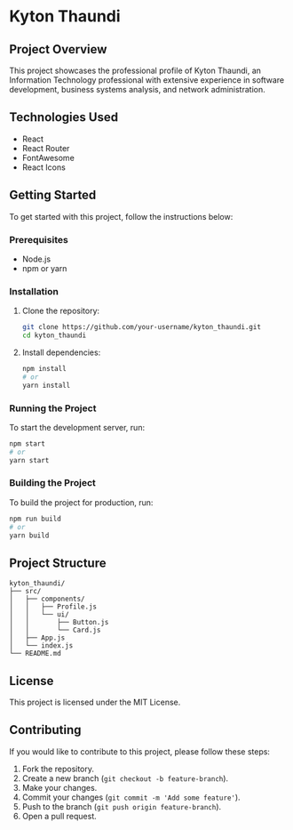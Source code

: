 # Kyton Thaundi

## Project Overview
This project showcases the professional profile of Kyton Thaundi, an Information Technology professional with extensive experience in software development, business systems analysis, and network administration.

## Technologies Used
- React
- React Router
- FontAwesome
- React Icons

## Getting Started
To get started with this project, follow the instructions below:

### Prerequisites
- Node.js
- npm or yarn

### Installation
1. Clone the repository:
   ```bash
   git clone https://github.com/your-username/kyton_thaundi.git
   cd kyton_thaundi
   ```

2. Install dependencies:
   ```bash
   npm install
   # or
   yarn install
   ```

### Running the Project
To start the development server, run:
```bash
npm start
# or
yarn start
```

### Building the Project
To build the project for production, run:
```bash
npm run build
# or
yarn build
```

## Project Structure
```
kyton_thaundi/
├── src/
│   ├── components/
│   │   ├── Profile.js
│   │   └── ui/
│   │       ├── Button.js
│   │       └── Card.js
│   ├── App.js
│   └── index.js
└── README.md
```

## License
This project is licensed under the MIT License.

## Contributing
If you would like to contribute to this project, please follow these steps:

1. Fork the repository.
2. Create a new branch (`git checkout -b feature-branch`).
3. Make your changes.
4. Commit your changes (`git commit -m 'Add some feature'`).
5. Push to the branch (`git push origin feature-branch`).
6. Open a pull request.

